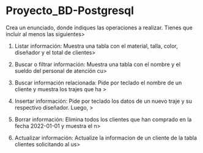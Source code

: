 # Proyecto_BD-Postgresql

Crea un enunciado, donde indiques las operaciones a realizar. Tienes que incluir al menos las siguientes>

1. Listar información: Muestra una tabla con el material, talla, color, diseñador y el total de clientes>

2. Buscar o filtrar información: Muestra una tabla con el nombre y el sueldo del personal de atención cu>

3. Buscar información relacionada: Pide por teclado el nombre de un cliente y muestra los trajes que ha >

4. Insertar información: Pide por teclado los datos de un nuevo traje y su respectivo diseñador. Luego, >

5. Borrar información: Elimina todos los clientes que han comprado en la fecha 2022-01-01 y muestra el n>

6. Actualizar información: Actualize la informacion de un cliente de la tabla clientes solicitando al us>



